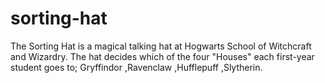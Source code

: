 # sorting-hat
The Sorting Hat is a magical talking hat at Hogwarts School of Witchcraft and Wizardry. The hat decides which of the four "Houses" each first-year student goes to;  Gryffindor ,Ravenclaw ,Hufflepuff ,Slytherin.
